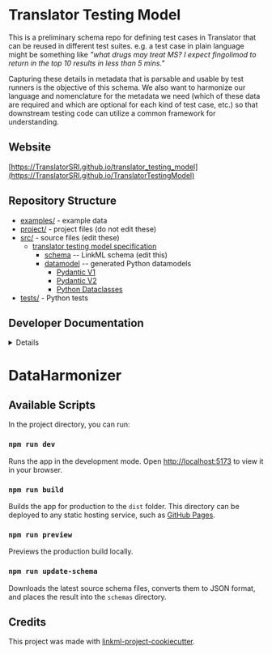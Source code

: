 # Translator Testing Model

This is a preliminary schema repo for defining test cases in Translator that can be reused in different test suites.  e.g. a test case in plain language might be something like _"what drugs may treat MS? I expect fingolimod to return in the top 10 results in less than 5 mins."_  

Capturing these details in metadata that is parsable and usable by test runners is the objective of this schema.  We also want to harmonize our language and nomenclature for the metadata we need (which of these data are required and which are optional for each kind of test case, etc.) so that downstream testing code can utilize a common framework for understanding.

## Website

[https://TranslatorSRI.github.io/translator_testing_model](https://TranslatorSRI.github.io/TranslatorTestingModel)

## Repository Structure

* [examples/](examples/) - example data
* [project/](project/) - project files (do not edit these)
* [src/](src/translator_testing_model/README.md) - source files (edit these)
  * [translator testing model specification](src/translator_testing_model/README.md)
    * [schema](src/translator_testing_model/schema/translator_testing_model.yaml) -- LinkML schema
      (edit this)
    * [datamodel](src/translator_testing_model/datamodel/README.md) -- generated
      Python datamodels
      * [Pydantic V1](src/translator_testing_model/datamodel/pydanticmodel.py)
      * [Pydantic V2](src/translator_testing_model/datamodel/pydanticmodel_v2.py)
      * [Python Dataclasses](src/translator_testing_model/datamodel/translator_testing_model.py)
* [tests/](tests/test_data.py) - Python tests

## Developer Documentation

<details>
The project uses [Poetry](https://python-poetry.org/) to manage its dependencies. Install Poetry then:

* `poetry shell`: start up a poetry shell virtual environment
* `poetry install`: to install required dependencies

Then use the `make` command to generate project artifacts:

* `make gen-project`: regenerates core project artifacts
* `make all`: make everything
* `make deploy`: deploys site

</details>


# DataHarmonizer

## Available Scripts

In the project directory, you can run:

### `npm run dev`

Runs the app in the development mode.
Open [http://localhost:5173](http://localhost:5173) to view it in your browser.

### `npm run build`

Builds the app for production to the `dist` folder. This directory can be deployed to any static hosting service, 
such as [GitHub Pages](https://docs.github.com/en/pages/quickstart).

### `npm run preview`

Previews the production build locally.

### `npm run update-schema`

Downloads the latest source schema files, converts them to JSON format, and places the result 
into the `schemas` directory. 



## Credits

This project was made with
[linkml-project-cookiecutter](https://github.com/linkml/linkml-project-cookiecutter).

